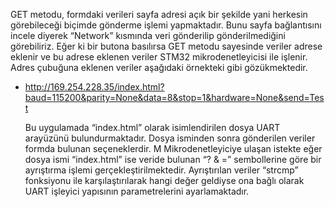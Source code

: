    GET metodu, formdaki verileri sayfa adresi açık bir şekilde yani herkesin görebileceği biçimde gönderme işlemi yapmaktadır. 
   Bunu sayfa bağlantısını incele diyerek “Network” kısmında veri gönderilip gönderilmediğini görebiliriz. 
   Eğer ki bir butona basılırsa GET metodu sayesinde veriler adrese eklenir ve bu adrese eklenen veriler STM32 mikrodenetleyicisi ile işlenir. 
   Adres çubuğuna eklenen veriler aşağıdaki örnekteki gibi gözükmektedir.
   
 - http://169.254.228.35/index.html?baud=115200&parity=None&data=8&stop=1&hardware=None&send=Test
 
   Bu uygulamada “index.html” olarak isimlendirilen dosya UART arayüzünü bulundurmaktadır. 
   Dosya isminden sonra gönderilen veriler formda bulunan seçeneklerdir. M
   Mikrodenetleyiciye ulaşan istekte eğer dosya ismi “index.html” ise veride bulunan “? & =” sembollerine göre bir ayrıştırma işlemi gerçekleştirilmektedir. 
   Ayrıştırılan veriler “strcmp” fonksiyonu ile karşılaştırılarak hangi değer geldiyse ona bağlı olarak UART işleyici yapısının parametrelerini ayarlamaktadır. 
